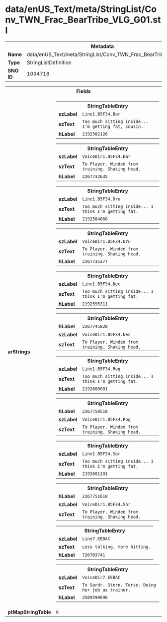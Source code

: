 <h1>data/enUS_Text/meta/StringList/Conv_TWN_Frac_BearTribe_VLG_G01.stl</h1><table><tr><th colspan="100%">Metadata</th></tr><tr><td><b>Name</b></td><td>data/enUS_Text/meta/StringList/Conv_TWN_Frac_BearTribe_VLG_G01.stl</td></tr><tr><td><b>Type</b></td><td>StringListDefinition</td></tr><tr><td><b>SNO ID</b></td><td>1094718</td></tr></table>

<table><tr><th colspan="100%">Fields</th></tr><tr><td><b>arStrings</b></td><td><table><tr><th colspan="100%">StringTableEntry</th></tr><tr><td><b>szLabel</b></td><td><code>Line1.B5F34.Bar</code></td></tr><tr><td><b>szText</b></td><td><code>Too much sitting inside... I'm getting fat, cousin.</code></td></tr><tr><td><b>hLabel</b></td><td><code>2192582126</code></td></tr></table>


<table><tr><th colspan="100%">StringTableEntry</th></tr><tr><td><b>szLabel</b></td><td><code>VoiceDir1.B5F34.Bar</code></td></tr><tr><td><b>szText</b></td><td><code>To Player. Winded from training. Shaking head.</code></td></tr><tr><td><b>hLabel</b></td><td><code>2267732635</code></td></tr></table>


<table><tr><th colspan="100%">StringTableEntry</th></tr><tr><td><b>szLabel</b></td><td><code>Line1.B5F34.Dru</code></td></tr><tr><td><b>szText</b></td><td><code>Too much sitting inside... I think I'm getting fat.</code></td></tr><tr><td><b>hLabel</b></td><td><code>2192584868</code></td></tr></table>


<table><tr><th colspan="100%">StringTableEntry</th></tr><tr><td><b>szLabel</b></td><td><code>VoiceDir1.B5F34.Dru</code></td></tr><tr><td><b>szText</b></td><td><code>To Player. Winded from training. Shaking head.</code></td></tr><tr><td><b>hLabel</b></td><td><code>2267735377</code></td></tr></table>


<table><tr><th colspan="100%">StringTableEntry</th></tr><tr><td><b>szLabel</b></td><td><code>Line1.B5F34.Nec</code></td></tr><tr><td><b>szText</b></td><td><code>Too much sitting inside... I think I'm getting fat.</code></td></tr><tr><td><b>hLabel</b></td><td><code>2192595311</code></td></tr></table>


<table><tr><th colspan="100%">StringTableEntry</th></tr><tr><td><b>hLabel</b></td><td><code>2267745820</code></td></tr><tr><td><b>szLabel</b></td><td><code>VoiceDir1.B5F34.Nec</code></td></tr><tr><td><b>szText</b></td><td><code>To Player. Winded from training. Shaking head.</code></td></tr></table>


<table><tr><th colspan="100%">StringTableEntry</th></tr><tr><td><b>szLabel</b></td><td><code>Line1.B5F34.Rog</code></td></tr><tr><td><b>szText</b></td><td><code>Too much sitting inside... I think I'm getting fat.</code></td></tr><tr><td><b>hLabel</b></td><td><code>2192600001</code></td></tr></table>


<table><tr><th colspan="100%">StringTableEntry</th></tr><tr><td><b>hLabel</b></td><td><code>2267750510</code></td></tr><tr><td><b>szLabel</b></td><td><code>VoiceDir1.B5F34.Rog</code></td></tr><tr><td><b>szText</b></td><td><code>To Player. Winded from training. Shaking head.</code></td></tr></table>


<table><tr><th colspan="100%">StringTableEntry</th></tr><tr><td><b>szLabel</b></td><td><code>Line1.B5F34.Sor</code></td></tr><tr><td><b>szText</b></td><td><code>Too much sitting inside... I think I'm getting fat.</code></td></tr><tr><td><b>hLabel</b></td><td><code>2192601101</code></td></tr></table>


<table><tr><th colspan="100%">StringTableEntry</th></tr><tr><td><b>hLabel</b></td><td><code>2267751610</code></td></tr><tr><td><b>szLabel</b></td><td><code>VoiceDir1.B5F34.Sor</code></td></tr><tr><td><b>szText</b></td><td><code>To Player. Winded from training. Shaking head.</code></td></tr></table>


<table><tr><th colspan="100%">StringTableEntry</th></tr><tr><td><b>szLabel</b></td><td><code>Line7.EEBAC</code></td></tr><tr><td><b>szText</b></td><td><code>Less talking, more hitting.</code></td></tr><tr><td><b>hLabel</b></td><td><code>726703741</code></td></tr></table>


<table><tr><th colspan="100%">StringTableEntry</th></tr><tr><td><b>szLabel</b></td><td><code>VoiceDir7.EEBAC</code></td></tr><tr><td><b>szText</b></td><td><code>To Sardr. Stern. Terse. Doing her job as trainer.</code></td></tr><tr><td><b>hLabel</b></td><td><code>2589590698</code></td></tr></table>


</td></tr><tr><td><b>ptMapStringTable</b></td><td><code>0</code></td></tr></table>

